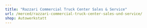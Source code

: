 ```yaml
---
title: "Razzari Commercial Truck Center Sales & Service"
url: /merced/razzari-commercial-truck-center-sales-und-service/
shop: Autowerkstatt
---
```

